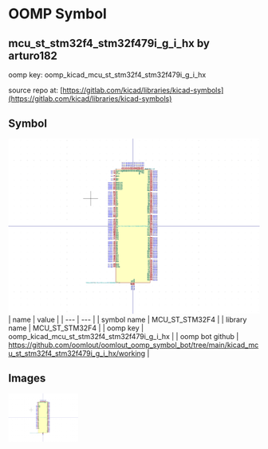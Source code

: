 # OOMP Symbol  
## mcu_st_stm32f4_stm32f479i_g_i_hx  by arturo182  
  
oomp key: oomp_kicad_mcu_st_stm32f4_stm32f479i_g_i_hx  
  
source repo at: [https://gitlab.com/kicad/libraries/kicad-symbols](https://gitlab.com/kicad/libraries/kicad-symbols)  
## Symbol  
  
[![working.png](working_600.png)](working.png)  
| name | value | 
| --- | --- | 
| symbol name | MCU_ST_STM32F4 | 
| library name | MCU_ST_STM32F4 | 
| oomp key | oomp_kicad_mcu_st_stm32f4_stm32f479i_g_i_hx | 
| oomp bot github | https://github.com/oomlout/oomlout_oomp_symbol_bot/tree/main/kicad_mcu_st_stm32f4_stm32f479i_g_i_hx/working | 
## Images  
  
[![working.png](working_140.png)](working.png)  
